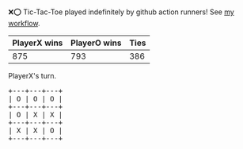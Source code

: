 :x::o: Tic-Tac-Toe played indefinitely by github action runners! See [my workflow](.github/workflows/play.yaml).

|PlayerX wins|PlayerO wins|Ties|
|-|-|-|
|875|793|386|

PlayerX's turn.

<pre>
+---+---+---+
| O | O | O |
+---+---+---+
| O | X | X |
+---+---+---+
| X | X | O |
+---+---+---+
</pre>